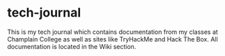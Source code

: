 # tech-journal
This is my tech journal which contains documentation from my classes at Champlain College as well as sites like TryHackMe and Hack The Box. All documentation is located in the Wiki section.
